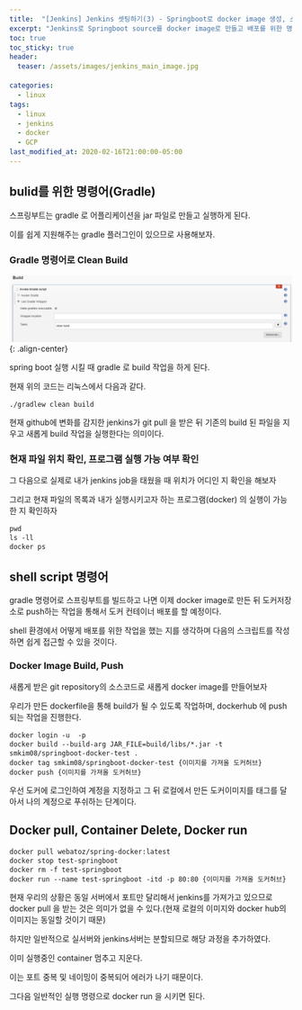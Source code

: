 ```yaml
---
title:  "[Jenkins] Jenkins 셋팅하기(3) - Springboot로 docker image 생성, 스크립트 작성"
excerpt: "Jenkins로 Springboot source를 docker image로 만들고 배포를 위한 명령어 스크립트 작성하기"
toc: true
toc_sticky: true
header:
  teaser: /assets/images/jenkins_main_image.jpg

categories:
  - linux
tags:
  - linux
  - jenkins
  - docker
  - GCP
last_modified_at: 2020-02-16T21:00:00-05:00
---
```


## bulid를 위한 명령어(Gradle)

스프링부트는 gradle 로 어플리케이션을 jar 파일로 만들고 실행하게 된다. 

이를 쉽게 지원해주는 gradle 플러그인이 있으므로 사용해보자.



### Gradle 명령어로 Clean Build

![1581550818516](../../assets/images/1581550818516.png){: .align-center}

spring boot 실행 시킬 때 gradle 로 build 작업을 하게 된다.

현재 위의 코드는 리눅스에서 다음과 같다.

```
./gradlew clean build
```

현재 github에 변화를 감지한 jenkins가 git pull 을 받은 뒤  기존의 build 된 파일을 지우고 새롭게 build 작업을 실행한다는 의미이다.

### 현재 파일 위치 확인, 프로그램 실행 가능 여부 확인

그 다음으로 실제로 내가 jenkins job을 태웠을 때 위치가 어디인 지 확인을 해보자

그리고 현재 파일의 목록과 내가 실행시키고자 하는 프로그램(docker) 의 실행이 가능한 지 확인하자

```
pwd
ls -ll
docker ps
```



## shell script 명령어 

gradle 명령어로 스프링부트를 빌드하고 나면 이제 docker image로 만든 뒤 도커저장소로 push하는 작업을 통해서 도커 컨테이너 배포를 할 예정이다.

shell 환경에서 어떻게 배포를 위한 작업을 했는 지를 생각하며 다음의 스크립트를 작성하면 쉽게 접근할 수 있을 것이다. 


### Docker Image Build, Push

새롭게 받은 git repository의 소스코드로 새롭게 docker image를 만들어보자

우리가 만든 dockerfile을 통해  build가 될 수 있도록 작업하며, dockerhub 에 push 되는 작업을 진행한다.

```
docker login -u  -p 
docker build --build-arg JAR_FILE=build/libs/*.jar -t smkim08/springboot-docker-test .
docker tag smkim08/springboot-docker-test {이미지를 가져올 도커허브}
docker push {이미지를 가져올 도커허브}
```

우선 도커에 로그인하여 계정을 지정하고 그 뒤 로컬에서 만든 도커이미지를 태그를 달아서 나의 계정으로 푸쉬하는 단계이다.



## Docker pull, Container Delete, Docker run

```
docker pull webatoz/spring-docker:latest
docker stop test-springboot
docker rm -f test-springboot
docker run --name test-springboot -itd -p 80:80 {이미지를 가져올 도커허브}
```

현재 우리의 상황은 동일 서버에서 포트만 달리해서 jenkins를 가져가고 있으므로 docker pull 을 받는 것은 의미가 없을 수 있다.(현재 로컬의 이미지와 docker hub의 이미지는 동일할 것이기 때문)

하지만 일반적으로 실서버와 jenkins서버는 분할되므로 해당 과정을 추가하였다.

이미 실행중인 container 멈추고 지운다. 

이는 포트 중복 및 네이밍이 중복되어 에러가 나기 때문이다.

그다음 일반적인 실행 명령으로 docker run 을 시키면 된다.